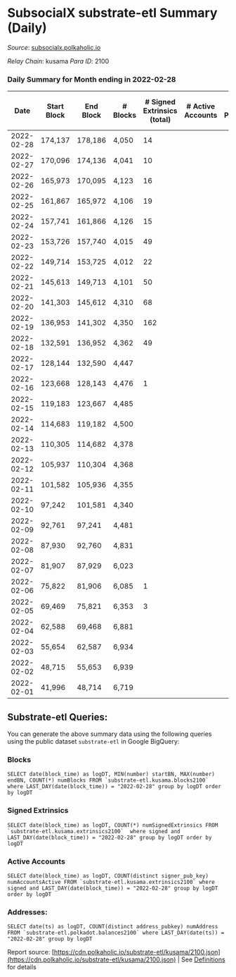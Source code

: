 # SubsocialX substrate-etl Summary (Daily)

_Source_: [subsocialx.polkaholic.io](https://subsocialx.polkaholic.io)

*Relay Chain*: kusama
*Para ID*: 2100



### Daily Summary for Month ending in 2022-02-28


| Date | Start Block | End Block | # Blocks | # Signed Extrinsics (total) | # Active Accounts | # Passive | # New | # Addresses with Balances | # Events | # Transfers | # XCM Transfers In | # XCM Transfers Out |
| ---- | ----------- | --------- | -------- | --------------------------- | ----------------- | --------- | ----- | ------------------------- | -------- | ----------- | ------------------ | ------------------- |
| 2022-02-28 | 174,137 | 178,186 | 4,050  | 14 |  |  |  | 12,036 | 8,142 |   |   |   |
| 2022-02-27 | 170,096 | 174,136 | 4,041  | 10 |  |  |  |  | 8,113 |   |   |   |
| 2022-02-26 | 165,973 | 170,095 | 4,123  | 16 |  |  |  |  | 8,289 |   |   |   |
| 2022-02-25 | 161,867 | 165,972 | 4,106  | 19 |  |  |  |  | 8,266 |   |   |   |
| 2022-02-24 | 157,741 | 161,866 | 4,126  | 15 |  |  |  |  | 8,297 |   |   |   |
| 2022-02-23 | 153,726 | 157,740 | 4,015  | 49 |  |  |  |  | 22,235 | 5,620  |   |   |
| 2022-02-22 | 149,714 | 153,725 | 4,012  | 22 |  |  |  |  | 8,085 |   |   |   |
| 2022-02-21 | 145,613 | 149,713 | 4,101  | 50 |  |  |  |  | 8,335 |   |   |   |
| 2022-02-20 | 141,303 | 145,612 | 4,310  | 68 |  |  |  |  | 8,784 |   |   |   |
| 2022-02-19 | 136,953 | 141,302 | 4,350  | 162 |  |  |  |  | 9,115 |   |   |   |
| 2022-02-18 | 132,591 | 136,952 | 4,362  | 49 |  |  |  |  | 93,023 | 23,913  |   |   |
| 2022-02-17 | 128,144 | 132,590 | 4,447  |  |  |  |  |  | 8,896 |   |   |   |
| 2022-02-16 | 123,668 | 128,143 | 4,476  | 1 |  |  |  |  | 8,961 |   |   |   |
| 2022-02-15 | 119,183 | 123,667 | 4,485  |  |  |  |  |  | 8,972 |   |   |   |
| 2022-02-14 | 114,683 | 119,182 | 4,500  |  |  |  |  |  | 9,003 |   |   |   |
| 2022-02-13 | 110,305 | 114,682 | 4,378  |  |  |  |  |  | 8,758 |   |   |   |
| 2022-02-12 | 105,937 | 110,304 | 4,368  |  |  |  |  |  | 8,739 |   |   |   |
| 2022-02-11 | 101,582 | 105,936 | 4,355  |  |  |  |  |  | 8,712 |   |   |   |
| 2022-02-10 | 97,242 | 101,581 | 4,340  |  |  |  |  |  | 8,682 |   |   |   |
| 2022-02-09 | 92,761 | 97,241 | 4,481  |  |  |  |  |  | 8,965 |   |   |   |
| 2022-02-08 | 87,930 | 92,760 | 4,831  |  |  |  |  |  | 9,665 |   |   |   |
| 2022-02-07 | 81,907 | 87,929 | 6,023  |  |  |  |  |  | 12,049 |   |   |   |
| 2022-02-06 | 75,822 | 81,906 | 6,085  | 1 |  |  |  |  | 12,179 |   |   |   |
| 2022-02-05 | 69,469 | 75,821 | 6,353  | 3 |  |  |  |  | 12,724 |   |   |   |
| 2022-02-04 | 62,588 | 69,468 | 6,881  |  |  |  |  |  | 13,766 |   |   |   |
| 2022-02-03 | 55,654 | 62,587 | 6,934  |  |  |  |  |  | 13,872 |   |   |   |
| 2022-02-02 | 48,715 | 55,653 | 6,939  |  |  |  |  |  | 13,881 |   |   |   |
| 2022-02-01 | 41,996 | 48,714 | 6,719  |  |  |  |  |  | 13,442 |   |   |   |

## Substrate-etl Queries:
You can generate the above summary data using the following queries using the public dataset `substrate-etl` in Google BigQuery:


### Blocks
```
SELECT date(block_time) as logDT, MIN(number) startBN, MAX(number) endBN, COUNT(*) numBlocks FROM `substrate-etl.kusama.blocks2100`  where LAST_DAY(date(block_time)) = "2022-02-28" group by logDT order by logDT
```


### Signed Extrinsics
```
SELECT date(block_time) as logDT, COUNT(*) numSignedExtrinsics FROM `substrate-etl.kusama.extrinsics2100`  where signed and LAST_DAY(date(block_time)) = "2022-02-28" group by logDT order by logDT
```


### Active Accounts
```
SELECT date(block_time) as logDT, COUNT(distinct signer_pub_key) numAccountsActive FROM `substrate-etl.kusama.extrinsics2100` where signed and LAST_DAY(date(block_time)) = "2022-02-28" group by logDT order by logDT
```


### Addresses:
```
SELECT date(ts) as logDT, COUNT(distinct address_pubkey) numAddress FROM `substrate-etl.polkadot.balances2100` where LAST_DAY(date(ts)) = "2022-02-28" group by logDT
```



Report source: [https://cdn.polkaholic.io/substrate-etl/kusama/2100.json](https://cdn.polkaholic.io/substrate-etl/kusama/2100.json) | See [Definitions](/DEFINITIONS.md) for details
